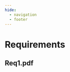 ```yaml
---
hide:
  - navigation
  - footer
---
```


# Requirements

## Req1.pdf

<object data="../pdf/Req1.pdf" type="application/pdf" width="100%" height="500">
</object>
